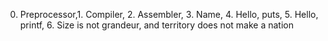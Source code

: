 0. Preprocessor,1. Compiler, 2. Assembler, 3. Name, 4. Hello, puts, 5. Hello, printf, 6. Size is not grandeur, and territory does not make a nation
